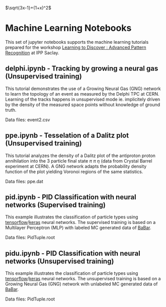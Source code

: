 $\sqrt{3x-1}+(1+x)^2$

# Machine Learning Notebooks
This set of jupyter notebooks supports the machine learning tutorials prepared for the workshop 
[Learning to Discover : Advanced Pattern Recognition](https://indico.cern.ch/event/847626/overview) at IPP Saclay.

## delphi.ipynb - Tracking by growing a neural gas  (Unsupervised training)
This tutorial demonstrates the use of a Growing Neural Gas (GNG) network to learn the topology of an event as measured by the 
Delphi TPC at CERN. Learning of the tracks happens in unsupervised mode ie. implicitely driven by the density of the measured space points without knowledge of ground truth.

Data files: event2.csv

## ppe.ipynb - Tesselation of a Dalitz plot (Unsupervised training)
This tutorial analyzes the density of a Dalitz plot of the antiproton proton annihilation into the 3 particle
final state $\pi$ $\pi$ $\eta$ (data from Crystal Barrel experiment at CERN). 
A GNG network adapts the probability density function of the plot yielding Voronoi regions
of the same statistics.

Data files: ppe.dat

## pid.ipynb - PID Classification with neural networks (Supervised training)
This example illustrates the classification of particle types using 
[tensorflow](https://www.tensorflow.org/)/[keras](https://keras.io/) neural networks. 
The supervised training is based on a Multilayer Perceptron (MLP) 
with labeled MC generated data of [BaBar](https://www.flickr.com/photos/slaclab/46211844232).

Data files: PidTuple.root

## pidu.ipynb - PID Classification with neural networks (Unsupervised training)
This example illustrates the classification of particle types using 
[tensorflow](https://www.tensorflow.org/)/[keras](https://keras.io/) neural networks. 
The unsupervised training is based on a Growing Neural Gas (GNG) network 
with unlabeled MC generated data of [BaBar](https://www.flickr.com/photos/slaclab/46211844232).

Data files: PidTuple.root
